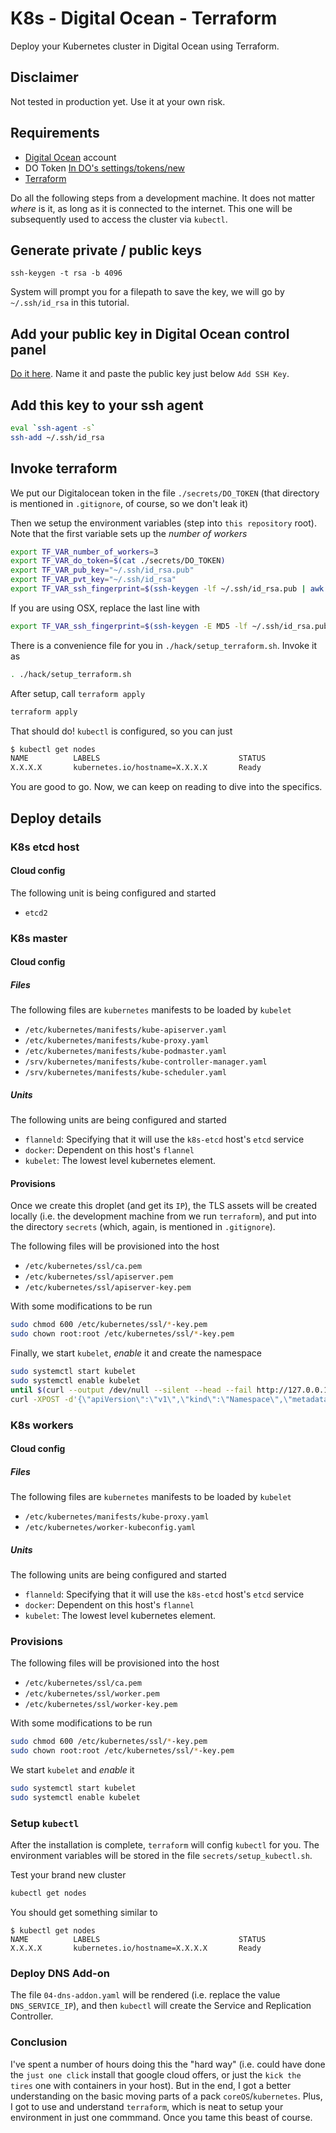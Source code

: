 # K8s - Digital Ocean - Terraform

Deploy your Kubernetes cluster in Digital Ocean using Terraform.

## Disclaimer

Not tested in production yet. Use it at your own risk.

## Requirements

* [Digital Ocean](https://www.digitalocean.com/) account
* DO Token [In DO's settings/tokens/new](https://cloud.digitalocean.com/settings/tokens/new)
* [Terraform](https://www.terraform.io/)

Do all the following steps from a development machine. It does not matter _where_ is it, as long as it is connected to the internet. This one will be subsequently used to access the cluster via `kubectl`.

## Generate private / public keys

```
ssh-keygen -t rsa -b 4096
```

System will prompt you for a filepath to save the key, we will go by `~/.ssh/id_rsa` in this tutorial.

## Add your public key in Digital Ocean control panel

[Do it here](https://cloud.digitalocean.com/settings/security). Name it and paste the public key just below `Add SSH Key`.

## Add this key to your ssh agent

```bash
eval `ssh-agent -s`
ssh-add ~/.ssh/id_rsa
```

## Invoke terraform

We put our Digitalocean token in the file `./secrets/DO_TOKEN` (that directory is mentioned in `.gitignore`, of course, so we don't leak it)

Then we setup the environment variables (step into `this repository` root). Note that the first variable sets up the *number of workers*

```bash
export TF_VAR_number_of_workers=3
export TF_VAR_do_token=$(cat ./secrets/DO_TOKEN)
export TF_VAR_pub_key="~/.ssh/id_rsa.pub"
export TF_VAR_pvt_key="~/.ssh/id_rsa"
export TF_VAR_ssh_fingerprint=$(ssh-keygen -lf ~/.ssh/id_rsa.pub | awk '{print $2}')
```

If you are using OSX, replace the last line with

```bash
export TF_VAR_ssh_fingerprint=$(ssh-keygen -E MD5 -lf ~/.ssh/id_rsa.pub | awk '{print $2}' | sed 's/MD5://g')
```

There is a convenience file for you in `./hack/setup_terraform.sh`. Invoke it as

```bash
. ./hack/setup_terraform.sh
```

After setup, call `terraform apply`

```bash
terraform apply
```

That should do! `kubectl` is configured, so you can just

```bash
$ kubectl get nodes
NAME          LABELS                               STATUS
X.X.X.X       kubernetes.io/hostname=X.X.X.X       Ready
```

You are good to go. Now, we can keep on reading to dive into the specifics.

## Deploy details

### K8s etcd host

#### Cloud config

The following unit is being configured and started

* `etcd2`

### K8s master

#### Cloud config

##### Files

The following files are `kubernetes` manifests to be loaded by `kubelet`

* `/etc/kubernetes/manifests/kube-apiserver.yaml`
* `/etc/kubernetes/manifests/kube-proxy.yaml`
* `/etc/kubernetes/manifests/kube-podmaster.yaml`
* `/srv/kubernetes/manifests/kube-controller-manager.yaml`
* `/srv/kubernetes/manifests/kube-scheduler.yaml`

##### Units

The following units are being configured and started

* `flanneld`: Specifying that it will use the `k8s-etcd` host's `etcd` service
* `docker`: Dependent on this host's `flannel`
* `kubelet`: The lowest level kubernetes element.

#### Provisions

Once we create this droplet (and get its `IP`), the TLS assets will be created locally (i.e. the development machine from we run `terraform`), and put into the directory `secrets` (which, again, is mentioned in `.gitignore`).

The following files will be provisioned into the host

* `/etc/kubernetes/ssl/ca.pem`
* `/etc/kubernetes/ssl/apiserver.pem`
* `/etc/kubernetes/ssl/apiserver-key.pem`

With some modifications to be run

```bash
sudo chmod 600 /etc/kubernetes/ssl/*-key.pem
sudo chown root:root /etc/kubernetes/ssl/*-key.pem
```

Finally, we start `kubelet`, _enable_ it and create the namespace

```bash
sudo systemctl start kubelet
sudo systemctl enable kubelet
until $(curl --output /dev/null --silent --head --fail http://127.0.0.1:8080); do printf '.'; sleep 5; done
curl -XPOST -d'{\"apiVersion\":\"v1\",\"kind\":\"Namespace\",\"metadata\":{\"name\":\"kube-system\"}}' http://127.0.0.1:8080/api/v1/namespaces
```

### K8s workers

#### Cloud config

##### Files

The following files are `kubernetes` manifests to be loaded by `kubelet`

* `/etc/kubernetes/manifests/kube-proxy.yaml`
* `/etc/kubernetes/worker-kubeconfig.yaml`

##### Units

The following units are being configured and started

* `flanneld`: Specifying that it will use the `k8s-etcd` host's `etcd` service
* `docker`: Dependent on this host's `flannel`
* `kubelet`: The lowest level kubernetes element.

### Provisions

The following files will be provisioned into the host

* `/etc/kubernetes/ssl/ca.pem`
* `/etc/kubernetes/ssl/worker.pem`
* `/etc/kubernetes/ssl/worker-key.pem`

With some modifications to be run

```bash
sudo chmod 600 /etc/kubernetes/ssl/*-key.pem
sudo chown root:root /etc/kubernetes/ssl/*-key.pem
```

We start `kubelet` and _enable_ it

```bash
sudo systemctl start kubelet
sudo systemctl enable kubelet
```

### Setup `kubectl`

After the installation is complete, `terraform` will config `kubectl` for you. The environment variables will be stored in the file `secrets/setup_kubectl.sh`.

Test your brand new cluster

```bash
kubectl get nodes
```

You should get something similar to

```
$ kubectl get nodes
NAME          LABELS                               STATUS
X.X.X.X       kubernetes.io/hostname=X.X.X.X       Ready
```

### Deploy DNS Add-on

The file `04-dns-addon.yaml` will be rendered (i.e. replace the value `DNS_SERVICE_IP`), and then `kubectl` will create the Service and Replication Controller.

### Conclusion

I've spent a number of hours doing this the "hard way" (i.e. could have done the `just one click` install that google cloud offers, or just the `kick the tires` one with containers in your host). But in the end, I got a better understanding on the basic moving parts of a pack `coreOS`/`kubernetes`. Plus, I got to use and understand `terraform`, which is neat to setup your environment in just one commmand. Once you tame this beast of course.

